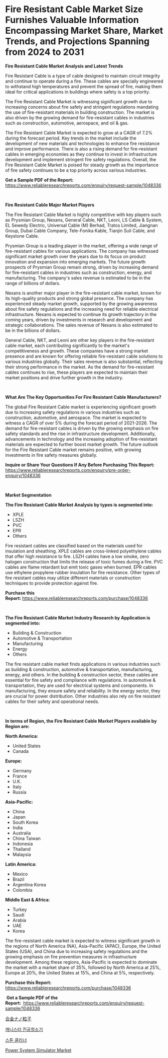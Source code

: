 <p><h1>Fire Resistant Cable Market Size Furnishes Valuable Information Encompassing Market Share, Market Trends, and Projections Spanning from 2024 to 2031</h1></p><p><strong>Fire Resistant Cable Market Analysis and Latest Trends</strong></p>
<p><p>Fire Resistant Cable is a type of cable designed to maintain circuit integrity and continue to operate during a fire. These cables are specially engineered to withstand high temperatures and prevent the spread of fire, making them ideal for critical applications in buildings where safety is a top priority.</p><p>The Fire Resistant Cable Market is witnessing significant growth due to increasing concerns about fire safety and stringent regulations mandating the use of fire-resistant materials in building construction. The market is also driven by the growing demand for fire-resistant cables in industries such as construction, automotive, aerospace, and oil & gas.</p><p>The Fire Resistant Cable Market is expected to grow at a CAGR of 7.2% during the forecast period. Key trends in the market include the development of new materials and technologies to enhance fire resistance and improve performance. There is also a rising demand for fire-resistant cables in emerging economies as they continue to invest in infrastructure development and implement stringent fire safety regulations. Overall, the Fire Resistant Cable Market is poised for steady growth as the importance of fire safety continues to be a top priority across various industries.</p></p>
<p><strong>Get a Sample PDF of the Report:&nbsp;</strong> <a href="https://www.reliableresearchreports.com/enquiry/request-sample/1048336">https://www.reliableresearchreports.com/enquiry/request-sample/1048336</a></p>
<p>&nbsp;</p>
<p><strong>Fire Resistant Cable Major Market Players</strong></p>
<p><p>The Fire Resistant Cable Market is highly competitive with key players such as Prysmian Group, Nexans, General Cable, NKT, Leoni, LS Cable & System, EL Sewedy Electric, Universal Cable (M) Berhad, Tratos Limited, Jiangnan Group, Dubai Cable Company, Tele-Fonika Kable, Tianjin Suli Cable, and Keystone Cable.</p><p>Prysmian Group is a leading player in the market, offering a wide range of fire-resistant cables for various applications. The company has witnessed significant market growth over the years due to its focus on product innovation and expansion into emerging markets. The future growth prospects of Prysmian Group remain strong, driven by increasing demand for fire-resistant cables in industries such as construction, energy, and manufacturing. The company's sales revenue is estimated to be in the range of billions of dollars.</p><p>Nexans is another major player in the fire-resistant cable market, known for its high-quality products and strong global presence. The company has experienced steady market growth, supported by the growing awareness about fire safety regulations and the increasing need for reliable electrical infrastructure. Nexans is expected to continue its growth trajectory in the coming years, driven by investments in research and development and strategic collaborations. The sales revenue of Nexans is also estimated to be in the billions of dollars.</p><p>General Cable, NKT, and Leoni are other key players in the fire-resistant cable market, each contributing significantly to the market's competitiveness and growth. These companies have a strong market presence and are known for offering reliable fire-resistant cable solutions to various industries globally. Their sales revenue is also substantial, reflecting their strong performance in the market. As the demand for fire-resistant cables continues to rise, these players are expected to maintain their market positions and drive further growth in the industry.</p></p>
<p>&nbsp;</p>
<p><strong>What Are The Key Opportunities For Fire Resistant Cable Manufacturers?</strong></p>
<p><p>The global Fire Resistant Cable market is experiencing significant growth due to increasing safety regulations in various industries such as construction, automotive, and aerospace. The market is expected to witness a CAGR of over 5% during the forecast period of 2021-2026. The demand for fire-resistant cables is driven by the growing emphasis on fire safety standards and the rise in infrastructure development. Additionally, advancements in technology and the increasing adoption of fire-resistant materials are expected to further boost market growth. The future outlook for the Fire Resistant Cable market remains positive, with growing investments in fire safety measures globally.</p></p>
<p><strong>Inquire or Share Your Questions If Any Before Purchasing This Report:</strong> <a href="https://www.reliableresearchreports.com/enquiry/pre-order-enquiry/1048336">https://www.reliableresearchreports.com/enquiry/pre-order-enquiry/1048336</a></p>
<p>&nbsp;</p>
<p><strong>Market Segmentation</strong></p>
<p><strong>The Fire Resistant Cable Market Analysis by types is segmented into:</strong></p>
<p><ul><li>XPLE</li><li>LSZH</li><li>PVC</li><li>EPR</li><li>Others</li></ul></p>
<p><p>Fire resistant cables are classified based on the materials used for insulation and sheathing. XPLE cables are cross-linked polyethylene cables that offer high resistance to fire. LSZH cables have a low smoke, zero halogen construction that limits the release of toxic fumes during a fire. PVC cables are flame retardant but emit toxic gases when burned. EPR cables use ethylene propylene rubber insulation for fire resistance. Other types of fire resistant cables may utilize different materials or construction techniques to provide protection against fire.</p></p>
<p><strong>Purchase this Report:&nbsp;</strong><a href="https://www.reliableresearchreports.com/purchase/1048336">https://www.reliableresearchreports.com/purchase/1048336</a></p>
<p>&nbsp;</p>
<p><strong>The Fire Resistant Cable Market Industry Research by Application is segmented into:</strong></p>
<p><ul><li>Building & Construction</li><li>Automotive & Transportation</li><li>Manufacturing</li><li>Energy</li><li>Others</li></ul></p>
<p><p>The fire resistant cable market finds applications in various industries such as building & construction, automotive & transportation, manufacturing, energy, and others. In the building & construction sector, these cables are essential for fire safety and compliance with regulations. In automotive & transportation, they are used for electrical systems and components. In manufacturing, they ensure safety and reliability. In the energy sector, they are crucial for power distribution. Other industries also rely on fire resistant cables for their safety and operational needs.</p></p>
<p>&nbsp;</p>
<p><strong>In terms of Region, the Fire Resistant Cable Market Players available by Region are:</strong></p>
<p>
    <p> <strong> North America: </strong>
        <ul>
            <li>United States</li>
            <li>Canada</li>
        </ul>
        </p> 
    <p> <strong> Europe: </strong>
        <ul>
            <li>Germany</li>
            <li>France</li>
            <li>U.K.</li>
            <li>Italy</li>
            <li>Russia</li>
        </ul>
        </p> 
    <p> <strong> Asia-Pacific: </strong>
        <ul>
            <li>China</li>
            <li>Japan</li>
            <li>South Korea</li>
            <li>India</li>
            <li>Australia</li>
            <li>China Taiwan</li>
            <li>Indonesia</li>
            <li>Thailand</li>
            <li>Malaysia</li>
        </ul>
        </p> 
    <p> <strong> Latin America: </strong>
        <ul>
            <li>Mexico</li>
            <li>Brazil</li>
            <li>Argentina Korea</li>
            <li>Colombia</li>
        </ul>
        </p> 
    <p> <strong> Middle East & Africa: </strong>
        <ul>
            <li>Turkey</li>
            <li>Saudi</li>
            <li>Arabia</li>
            <li>UAE</li>
            <li>Korea</li>
        </ul>
    </p>
    </p>
<p><p>The fire-resistant cable market is expected to witness significant growth in the regions of North America (NA), Asia-Pacific (APAC), Europe, the United States (USA), and China due to increasing safety regulations and the growing emphasis on fire prevention measures in infrastructure development. Among these regions, Asia-Pacific is expected to dominate the market with a market share of 35%, followed by North America at 25%, Europe at 20%, the United States at 15%, and China at 5%, respectively.</p></p>
<p><strong>Purchase this Report: </strong><a href="https://www.reliableresearchreports.com/purchase/1048336">https://www.reliableresearchreports.com/purchase/1048336</a></p>
<p>&nbsp;<strong>Get a Sample PDF of the Report:&nbsp;&nbsp;</strong><a href="https://www.reliableresearchreports.com/enquiry/request-sample/1048336">https://www.reliableresearchreports.com/enquiry/request-sample/1048336</a></p>
<p><strong></strong></p>
<p><p><a href="https://github.com/ReyesKohler20231/Market-Research-Report-List-1/blob/main/405077216273.md">合金ナノ粒子</a></p><p><a href="https://github.com/sammyUltyylrich9067856/Market-Research-Report-List-1/blob/main/596444015136.md">캐니스터 진공청소기</a></p><p><a href="https://github.com/Elenrrera7685/Market-Research-Report-List-1/blob/main/698439915135.md">스톤 클리너</a></p><p><a href="https://github.com/Whitneyboyettebo9kiw7yr13/Market-Research-Report-List-1/blob/main/power-system-simulator-market.md">Power System Simulator Market</a></p></p>